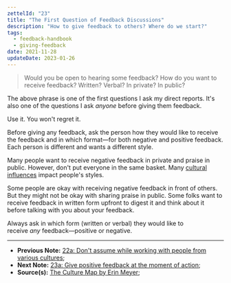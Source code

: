 ```yaml
---
zettelId: "23"
title: "The First Question of Feedback Discussions"
description: "How to give feedback to others? Where do we start?"
tags:
  - feedback-handbook
  - giving-feedback
date: 2021-11-28
updateDate: 2023-01-26
---
```


> Would you be open to hearing some feedback? How do you want to receive feedback? Written? Verbal? In private? In public?

The above phrase is one of the first questions I ask my direct reports. It's also one of the questions I ask _anyone_ before giving them feedback.

Use it. You won't regret it.

Before giving any feedback, ask the person how they would like to receive the feedback and in which format—for both negative and positive feedback. Each person is different and wants a different style.

Many people want to receive negative feedback in private and praise in public. However, don't put everyone in the same basket. Many [cultural influences](https://mediations.candost.blog/p/8-cross-cultural-communication) impact people's styles.

Some people are okay with receiving negative feedback in front of others. But they might not be okay with sharing praise in public. Some folks want to receive feedback in written form upfront to digest it and think about it before talking with you about your feedback.

Always ask in which form (written or verbal) they would like to receive _any_ feedback—positive or negative.

---

- **Previous Note:** [22a: Don't assume while working with people from various cultures](/notes/22a/);
- **Next Note:** [23a: Give positive feedback at the moment of action](/notes/23a/);
- **Source(s):** [The Culture Map by Erin Meyer](/books/high-productivity-and-clear-communication-in-different-cultures/);
